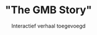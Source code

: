 ---
title      : '"The GMB Story"'
subtitle   : 'Interactief verhaal toegevoegd'
button     : 'Bekijk dit nu'
uri       : '/stories/gmb-case'
order      : 2
active     : true
---